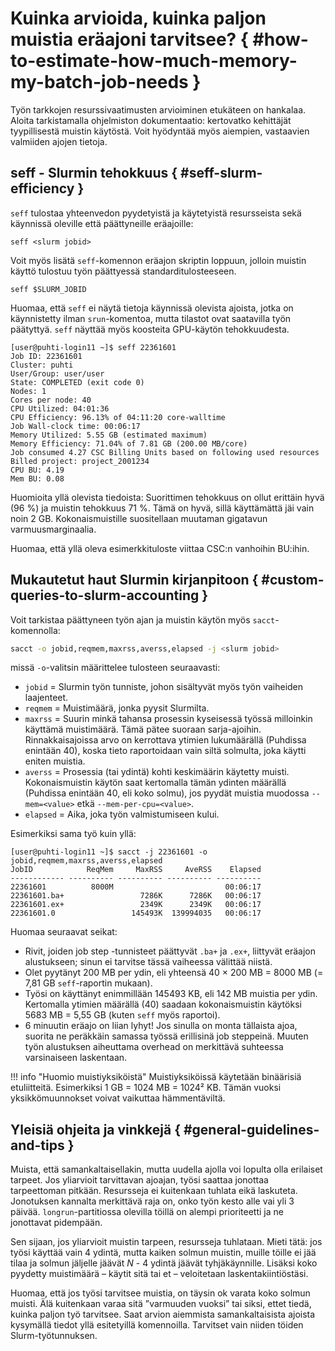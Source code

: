 # Kuinka arvioida, kuinka paljon muistia eräajoni tarvitsee? { #how-to-estimate-how-much-memory-my-batch-job-needs }

Työn tarkkojen resurssivaatimusten arvioiminen etukäteen on hankalaa. Aloita tarkistamalla ohjelmiston dokumentaatio: kertovatko kehittäjät tyypillisestä muistin käytöstä. Voit hyödyntää myös aiempien, vastaavien valmiiden ajojen tietoja.

## seff - Slurmin tehokkuus { #seff-slurm-efficiency }

`seff` tulostaa yhteenvedon pyydetyistä ja käytetyistä resursseista sekä käynnissä oleville että päättyneille eräajoille:

```
seff <slurm jobid>
```

Voit myös lisätä `seff`-komennon eräajon skriptin loppuun, jolloin muistin käyttö tulostuu työn päättyessä standarditulosteeseen.

```
seff $SLURM_JOBID
```

Huomaa, että `seff` ei näytä tietoja käynnissä olevista ajoista, jotka on käynnistetty ilman `srun`-komentoa, mutta tilastot ovat saatavilla työn päätyttyä. `seff` näyttää myös koosteita GPU-käytön tehokkuudesta.

```
[user@puhti-login11 ~]$ seff 22361601
Job ID: 22361601
Cluster: puhti
User/Group: user/user
State: COMPLETED (exit code 0)
Nodes: 1
Cores per node: 40
CPU Utilized: 04:01:36
CPU Efficiency: 96.13% of 04:11:20 core-walltime
Job Wall-clock time: 00:06:17
Memory Utilized: 5.55 GB (estimated maximum)
Memory Efficiency: 71.04% of 7.81 GB (200.00 MB/core)
Job consumed 4.27 CSC Billing Units based on following used resources
Billed project: project_2001234
CPU BU: 4.19
Mem BU: 0.08
```

Huomioita yllä olevista tiedoista: Suorittimen tehokkuus on ollut erittäin hyvä (96 %) ja muistin tehokkuus 71 %. Tämä on hyvä, sillä käyttämättä jäi vain noin 2 GB. Kokonaismuistille suositellaan muutaman gigatavun varmuusmarginaalia.

Huomaa, että yllä oleva esimerkkituloste viittaa CSC:n vanhoihin BU:ihin.

## Mukautetut haut Slurmin kirjanpitoon { #custom-queries-to-slurm-accounting }

Voit tarkistaa päättyneen työn ajan ja muistin käytön myös `sacct`-komennolla:

```bash
sacct -o jobid,reqmem,maxrss,averss,elapsed -j <slurm jobid>
```

missä `-o`-valitsin määrittelee tulosteen seuraavasti:

- `jobid` = Slurmin työn tunniste, johon sisältyvät myös työn vaiheiden laajenteet.
- `reqmem` = Muistimäärä, jonka pyysit Slurmilta.
- `maxrss` = Suurin minkä tahansa prosessin kyseisessä työssä milloinkin käyttämä muistimäärä. Tämä pätee suoraan sarja-ajoihin. Rinnakkaisajoissa arvo on kerrottava ytimien lukumäärällä (Puhdissa enintään 40), koska tieto raportoidaan vain siltä solmulta, joka käytti eniten muistia.
- `averss` = Prosessia (tai ydintä) kohti keskimäärin käytetty muisti. Kokonaismuistin käytön saat kertomalla tämän ydinten määrällä (Puhdissa enintään 40, eli koko solmu), jos pyydät muistia muodossa `--mem=<value>` etkä `--mem-per-cpu=<value>`.
- `elapsed` = Aika, joka työn valmistumiseen kului.

Esimerkiksi sama työ kuin yllä:

```
[user@puhti-login11 ~]$ sacct -j 22361601 -o jobid,reqmem,maxrss,averss,elapsed
JobID            ReqMem     MaxRSS     AveRSS    Elapsed 
------------ ---------- ---------- ---------- ---------- 
22361601          8000M                         00:06:17 
22361601.ba+                 7286K      7286K   00:06:17 
22361601.ex+                 2349K      2349K   00:06:17 
22361601.0                 145493K  139994035   00:06:17 
```

Huomaa seuraavat seikat:

- Rivit, joiden job step -tunnisteet päättyvät `.ba+` ja `.ex+`, liittyvät eräajon alustukseen; sinun ei tarvitse tässä vaiheessa välittää niistä.
- Olet pyytänyt 200 MB per ydin, eli yhteensä 40 × 200 MB = 8000 MB (= 7,81 GB `seff`-raportin mukaan).
- Työsi on käyttänyt enimmillään 145493 KB, eli 142 MB muistia per ydin. Kertomalla ytimien määrällä (40) saadaan kokonaismuistin käytöksi 5683 MB = 5,55 GB (kuten `seff` myös raportoi).
- 6 minuutin eräajo on liian lyhyt! Jos sinulla on monta tällaista ajoa, suorita ne peräkkäin samassa työssä erillisinä job steppeinä. Muuten työn alustuksen aiheuttama overhead on merkittävä suhteessa varsinaiseen laskentaan.

!!! info "Huomio muistiyksiköistä"
    Muistiyksiköissä käytetään binäärisiä etuliitteitä. Esimerkiksi 1 GB = 1024 MB =
    1024² KB. Tämän vuoksi yksikkömuunnokset voivat vaikuttaa hämmentäviltä.

## Yleisiä ohjeita ja vinkkejä { #general-guidelines-and-tips }

Muista, että samankaltaisellakin, mutta uudella ajolla voi lopulta olla erilaiset tarpeet. Jos yliarvioit tarvittavan ajoajan, työsi saattaa jonottaa tarpeettoman pitkään. Resursseja ei kuitenkaan tuhlata eikä laskuteta. Jonotuksen kannalta merkittävä raja on, onko työn kesto alle vai yli 3 päivää. `longrun`-partitiossa olevilla töillä on alempi prioriteetti ja ne jonottavat pidempään.

Sen sijaan, jos yliarvioit muistin tarpeen, resursseja tuhlataan. Mieti tätä: jos työsi käyttää vain 4 ydintä, mutta kaiken solmun muistin, muille töille ei jää tilaa ja solmun jäljelle jäävät *N* - 4 ydintä jäävät tyhjäkäynnille. Lisäksi koko pyydetty muistimäärä – käytit sitä tai et – veloitetaan laskentakiintiöstäsi.

Huomaa, että jos työsi tarvitsee muistia, on täysin ok varata koko solmun muisti. Älä kuitenkaan varaa sitä ”varmuuden vuoksi” tai siksi, ettet tiedä, kuinka paljon työ tarvitsee. Saat arvion aiemmista samankaltaisista ajoista kysymällä tiedot yllä esitetyillä komennoilla. Tarvitset vain niiden töiden Slurm-työtunnuksen.